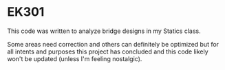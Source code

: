 # EK301

This code was written to analyze bridge designs in my Statics class. 

Some areas need correction and others can definitely be optimized but for all intents and purposes this project has concluded and this code likely won't be updated (unless I'm feeling nostalgic).
